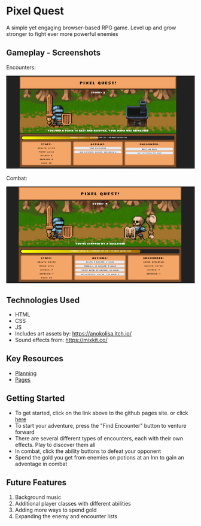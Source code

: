 # Pixel Quest

A simple yet engaging browser-based RPG game. Level up and grow stronger to fight ever more powerful enemies

## Gameplay - Screenshots

Encounters:

![screenshot1](assets/screenshot1.PNG)

Combat:

![screenshot2](assets/screenshot2.PNG)

## Technologies Used

- HTML
- CSS
- JS
- Includes art assets by: https://anokolisa.itch.io/
- Sound effects from: https://mixkit.co/

## Key Resources

- [Planning](/docs/planning.md)
- [Pages](https://lsmith97.github.io/Pixel_Quest/)

## Getting Started

- To get started, click on the link above to the github pages site. or click [here](https://lsmith97.github.io/Pixel_Quest/)
- To start your adventure, press the "Find Encounter" button to venture forward
- There are several different types of encounters, each with their own effects. Play to discover them all
- In combat, click the ability buttons to defeat your opponent
- Spend the gold you get from enemies on potions at an Inn to gain an adventage in combat

## Future Features

1. Background music
2. Additional player classes with different abilities
3. Adding more ways to spend gold
4. Expanding the enemy and encounter lists
